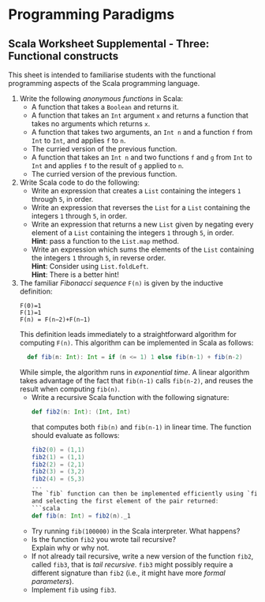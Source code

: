 # Programming Paradigms

## Scala Worksheet Supplemental - Three: Functional constructs

This sheet is intended to familiarise students with the functional programming aspects of the Scala programming language.

1. Write the following *anonymous functions* in Scala:  
    + A function that takes a `Boolean` and returns it.
    + A function that takes an `Int` argument `x` and returns a function that takes no arguments which returns `x`.
    + A function that takes two arguments, an `Int n` and a function `f` from `Int` to `Int`, and applies `f` to `n`.
    + The curried version of the previous function.
    + A function that takes an `Int n` and two functions `f` and `g` from `Int` to `Int` and applies `f` to the result of 
    `g` applied to `n`.
    + The curried version of the previous function.
2. Write Scala code to do the following:
    + Write an expression that creates a `List` containing the integers `1` through `5`, in order.
    + Write an expression that reverses the `List` for a `List` containing the integers `1` through `5`, in order.
    + Write an expression that returns a new `List` given by negating every element of a `List`
        containing the integers `1` through `5`, in order.  
        **Hint**: pass a function to the `List.map` method.
    + Write an expression which sums the elements of the `List` containing the integers `1` through `5`, in reverse order.  
        **Hint**: Consider using `List.foldLeft`.   
        **Hint**: There is a better hint!
3. The familiar *Fibonacci sequence* `F(n)` is given by the inductive definition:
    ```
    F(0)=1
    F(1)=1
    F(n) = F(n−2)+F(n−1)
    ```
    This definition leads immediately to a straightforward algorithm for computing `F(n)`. 
    This algorithm can be implemented in Scala as follows:
    ```scala
      def fib(n: Int): Int = if (n <= 1) 1 else fib(n-1) + fib(n-2)
    ```
    While simple, the algorithm runs in *exponential time*. 
    A linear algorithm takes advantage of the fact that `fib(n-1)` calls `fib(n-2)`, 
    and reuses the result when computing `fib(n)`.
    + Write a recursive Scala function with the following signature:
        ```scala
        def fib2(n: Int): (Int, Int)
        ```
        that computes both `fib(n)` and `fib(n-1)` in linear time. The function should evaluate as follows:  
        ```scala
        fib2(0) = (1,1)
        fib2(1) = (1,1)
        fib2(2) = (2,1)
        fib2(3) = (3,2)
        fib2(4) = (5,3)
        ...
        The `fib` function can then be implemented efficiently using `fib2` 
        and selecting the first element of the pair returned:
        ```scala
        def fib(n: Int) = fib2(n)._1
        ```
    + Try running `fib(100000)` in the Scala interpreter. What happens? 
    + Is the function `fib2` you wrote tail recursive?  
        Explain why or why not. 
    + If not already tail recursive, write a new version of the function `fib2`, called `fib3`, 
        that is *tail recursive*. `fib3` might possibly require a different signature than `fib2`
        (i.e., it might have more *formal parameters*). 
    + Implement `fib` using `fib3`.
